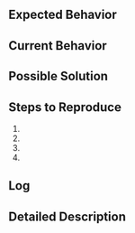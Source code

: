 <!--- Provide a general summary of the issue in the Title above -->
<!--- For game help join the discord and ask there-->
<!--- If you came here to say the Twitch Launcher doesn't launch the pack this is not the place to ask--->
## Expected Behavior
<!--- Tell us what should happen -->



## Current Behavior
<!--- Tell us what happens instead of the expected behavior -->



## Possible Solution
<!--- Not obligatory, but suggest a fix/reason for the bug, -->



## Steps to Reproduce
<!--- Provide a link to a live example, or an unambiguous set of steps to -->
<!--- reproduce this bug.-->
1.
2.
3.
4.



## Log
<!--- If this is a crash, or something similar you will have to provide a log.-->
<!--- DON'T POST IT DIRECTLY! Use gist.github.com and post it there and link it here.-->



## Detailed Description
<!--- Provide a detailed description of the change or addition you are proposing -->


 
